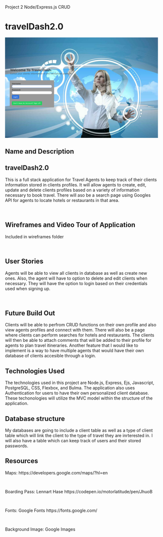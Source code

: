 Project 2 Node/Express.js CRUD

# travelDash2.0

<a href=""><img src="./public/images/screen2.jpg"></a>

<h2> Name and Description </h2>
<h2> travelDash2.0 </h2>
<p> This is a full stack application for Travel Agents to keep track of their clients information stored in clients profiles. It will allow agents to create, edit, update and delete clients profiles based on a variety of information necessary to book travel. There will aso be a search page using Googles API for agents to locate hotels or restaurants in that area. </p>
<br>
<h2> Wireframes and Video Tour of Application </h2>
<p>Included in wireframes folder</p><br>

<h2>User Stories</h2>
<p>Agents will be able to view all clients in database as well as create new ones. Also, the agent will have to option to delete and edit clients when necessary. They will have the option to login based on their credentials used when signing up.</p><br>
<h2>Future Build Out</h2>
<p> Clients will be able to perfrom CRUD functions on their own profile and also view agents profiles and connect with them. There will also be a page where clients can perform searches for hotels and restaurants. The clients will then be able to attach comments that will be added to their profile for agents to plan travel itineraries. Another feature that I would like to implement is a way to have multiple agents that would have their own database of clients accesible through a login.
<h2> Technologies Used </h2>
<p> The technologies used in this project are Node.js, Express, Ejs, Javascript, PostgreSQL, CSS, Flexbox, and Bulma. The application also uses Authentication for users to have their own personalized client database. These techonologies will utilize the MVC model within the structure of the application. <p>
<h2> Database structure </h2>
<p> My databases are going to include a client table as well as a type of client table which will link the client to the type of travel they are inrterested in. I will also have a table which can keep track of users and their stored passwords.</p>
<h2> Resources </h2>
<p>Maps:  https://developers.google.com/maps/?hl=en</p><br>
<p>Boarding Pass: Lennart Hase https://codepen.io/motorlatitude/pen/JhuoB</p><br>
<p>Fonts: Google Fonts https://fonts.google.com/ </p><br>
<p>Background Image: Google Images</p>
